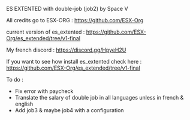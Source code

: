 ES EXTENTED with double-job (job2) by Space V

All credits go to ESX-ORG : https://github.com/ESX-Org

current version of es_extented : https://github.com/ESX-Org/es_extended/tree/v1-final

My french discord : https://discord.gg/HpyeH2U

If you want to see how install es_extented check here : https://github.com/ESX-Org/es_extended/tree/v1-final

To do :
- Fix error with paycheck
- Translate the salary of double job in all languages unless in french & english
- Add job3 & maybe job4 with a configuration
